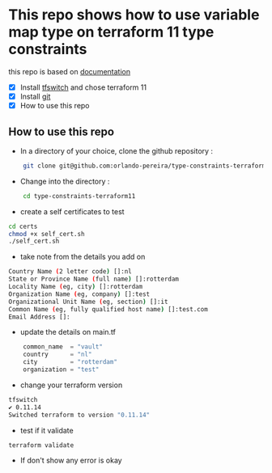 # This repo shows how to use variable map type on terraform 11 type constraints

this repo is based on [documentation](https://www.terraform.io/docs/configuration/types.html)

- [x] Install [tfswitch](https://warrensbox.github.io/terraform-switcher/) and chose terraform 11
- [x] Install [git](https://gist.github.com/derhuerst/1b15ff4652a867391f03)
- [x] How to use this repo

## How to use this repo

- In a directory of your choice, clone the github repository :
  
```bash
    git clone git@github.com:orlando-pereira/type-constraints-terraform11.git
```

- Change into the directory :
  
```bash
    cd type-constraints-terraform11
```

- create a self certificates to test

```bash
cd certs
chmod +x self_cert.sh
./self_cert.sh
```

- take note from the details you add on

```bash
Country Name (2 letter code) []:nl
State or Province Name (full name) []:rotterdam
Locality Name (eg, city) []:rotterdam
Organization Name (eg, company) []:test
Organizational Unit Name (eg, section) []:it
Common Name (eg, fully qualified host name) []:test.com
Email Address []:
```

- update the details on main.tf

``` terraform
    common_name  = "vault"
    country      = "nl"
    city         = "rotterdam"
    organization = "test"
```

- change your terraform version

```bash
tfswitch
✔ 0.11.14
Switched terraform to version "0.11.14"  
```

- test if it validate
  
```bash
terraform validate
```

- If don't show any error is okay